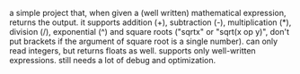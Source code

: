 a simple project that, when given a (well written) mathematical expression, returns the output.
it supports addition (+), subtraction (-), multiplication (*), division (/), exponential (^) and square roots ("sqrtx" or "sqrt(x op y)", don't put brackets if the argument of square root is a single number).
can only read integers, but returns floats as well. supports only well-written expressions.
still needs a lot of debug and optimization.
